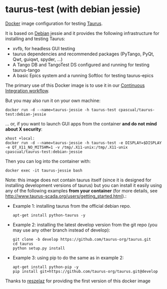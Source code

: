 # taurus-test (with debian jessie)

[Docker](http://www.docker.com) image configuration for testing [Taurus](http://www.taurus-scada.org).

It is based on [Debian](http://www.debian.org) jessie and it provides the following infrastructure for installing and testing Taurus:

- xvfb, for headless GUI testing
- taurus dependencies and recommended packages (PyTango, PyQt, Qwt, guiqwt, spyder, ...)
- A Tango DB and TangoTest DS configured and running for testing taurus-tango
- A basic Epics system and a running SoftIoc for testing taurus-epics
 
The primary use of this Docker image is to use it in our [Continuous Integration workflow](https://travis-ci.org/taurus-org/taurus).

But you may also run it on your own machine:

~~~~
docker run -d --name=taurus-jessie -h taurus-test cpascual/taurus-test:debian-jessie
~~~~

... or, if you want to launch GUI apps from the container **and do not mind about X security**:

~~~~
xhost +local:
docker run -d --name=taurus-jessie -h taurus-test -e DISPLAY=$DISPLAY -e QT_X11_NO_MITSHM=1 -v /tmp/.X11-unix:/tmp/.X11-unix cpascual/taurus-test:debian-jessie
~~~~

Then you can log into the container with:

~~~~
docker exec -it taurus-jessie bash
~~~~

Note: this image does not contain taurus itself (since it is designed for installing development versions of taurus) but you can install it easily using any of the following examples **from your container** (for more details, see http://www.taurus-scada.org/users/getting_started.html).:


- Example 1: installing taurus from the official debian repo.
  
  ~~~~
  apt-get install python-taurus -y
  ~~~~

- Example 2: installing the latest develop version from the git repo (you may use any other branch instead of develop):
  
  ~~~~
  git clone -b develop https://github.com/taurus-org/taurus.git
  cd taurus
  python setup.py install
  ~~~~

- Example 3: using pip to do the same as in example 2:
 
  ~~~~
  apt-get install python-pip -y
  pip install git+https://github.com/taurus-org/taurus.git@develop
  ~~~~
  


Thanks to [reszelaz](https://github.com/reszelaz) for providing the first version of this docker image
